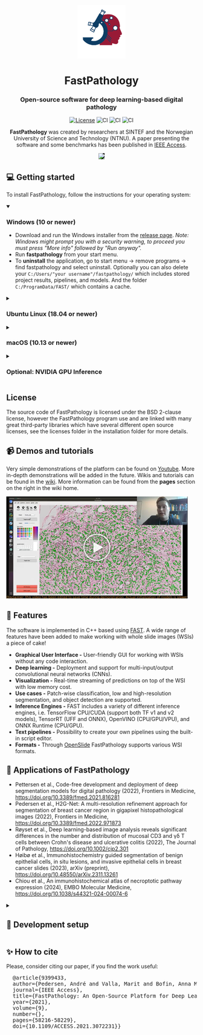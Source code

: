 <div align="center">
<img src="data/Icons/fastpathology_logo.png" width="128">
<h1 align="center">FastPathology</h1>
<h3 align="center">Open-source software for deep learning-based digital pathology</h3>

[![License](https://img.shields.io/badge/License-BSD%202--Clause-orange.svg)](https://opensource.org/licenses/BSD-2-Clause)
![CI](https://github.com/AICAN-Research/FAST-Pathology/workflows/Build%20Windows/badge.svg?branch=master&event=push)
![CI](https://github.com/AICAN-Research/FAST-Pathology/workflows/Build%20Ubuntu/badge.svg?branch=master&event=push)
![CI](https://github.com/AICAN-Research/FAST-Pathology/workflows/Build%20macOS/badge.svg?branch=master&event=push)
 
**FastPathology** was created by researchers at SINTEF and the Norwegian University of Science and Technology (NTNU). A paper presenting the software and some benchmarks has been published in [IEEE Access](https://ieeexplore.ieee.org/document/9399433).
 
 <img src="data/Videos/fp_demo_v1.gif" style="background-color:black">
</div>

## 💻 Getting started

To install FastPathology, follow the instructions for your operating system:

<details open>
<summary>

### Windows (10 or newer)</summary>
* Download and run the Windows installer from the [release page](https://github.com/AICAN-Research/FAST-Pathology/releases/). 
  *Note: Windows might prompt you with a security warning, to proceed you must press "More info" followed by "Run anyway".*
* Run **fastpathology** from your start menu.
* To **uninstall** the application, go to start menu -> remove programs -> find fastpathology and select uninstall.
  Optionally you can also delete your `C:/Users/"your username"/fastpathology/` which includes stored project results, pipelines, and models.
  And the folder `C:/ProgramData/FAST/` which contains a cache.
  
</details>

<details>
<summary>

### Ubuntu Linux (18.04 or newer)</summary>

- Install OpenCL for Linux by downloading an implementation depending on the CPU/GPU you have:
   - **NVIDIA** - Install [CUDA](https://developer.nvidia.com/cuda-downloads).
   - **Intel** - Install the [OpenCL NEO driver](https://github.com/intel/compute-runtime/releases).
   - **AMD** - Install the [ROCm stack](https://rocmdocs.amd.com/en/latest/Installation_Guide/Installation-Guide.html).
   - If none of the above fits, you can try the [Portable Computing Lanauge (PCOL)](http://portablecl.org), although reduced performance is likely.
* Download the debian package from the [release page](https://github.com/AICAN-Research/FAST-Pathology/releases/).
* Install the debian package from the terminal or by double-clicking it:
```bash
sudo dpkg -i fastpathology_ubuntu*.deb
```
* Go to the folder `/opt/fastpathology/bin/` and run the **fastpathology** executable, or run it from the ubuntu menu (`windows button->type fastpathology`).
* To **uninstall** the application, run the following in your terminal:
```bash
sudo apt remove fastpathology
# Optionally, you can also delete your fastpathology folder 
# which includes stored project results, pipelines and models.
# and the FAST folder which stores cache files.
rm -Rf $HOME/fastpathology
rm -Rf $HOME/FAST
```

</details>

<details>
<summary>

### macOS (10.13 or newer)</summary>

*Note that the macOS version of FastPathology is experimental.*

* Install [homebrew](https://brew.sh/) if you don't already have it. Then, install the following packages using homebrew:
```bash
brew install openslide libomp
```
* Download and run the macOS installer (.dmg) from the [release page](https://github.com/AICAN-Research/FAST-Pathology/releases/). Download the x86_64 file if you have an Intel CPU, or download the arm64 file if you have an Apple Silicon (M1/M2) CPU.
* In the installer, drag-and-drop the `FastPathology` bundle to the `Applications` directory.
* When the copy is finished, double-click the `Applications` icon in the installer and right-click + open `FastPathology` from the Applications menu.
* A warning should be prompted `"macOS cannot verify the developer of FastPathology (...)"`, click `open` and the program should launch.

 *Note: This is only required to be done once. For all future usage, launch FastPathology as a regular App bundle.*
* To **uninstall** the application, delete the extracted folder.
  Optionally, you can also delete the `/Users/"your username"/fastpathology/` folder, which includes stored project results, pipelines, and models.
  And the folder `/Users/"your username"/FAST/` which contains a cache.

</details>

<details>
<summary>

### Optional: NVIDIA GPU Inference</summary>

If you have an NVIDIA GPU on your machine you can enable high-speed inference by downloading and installing the following:
* [CUDA 11](https://developer.nvidia.com/cuda-toolkit-archive)
* [cuDNN 8.2](https://developer.nvidia.com/rdp/cudnn-archive)
* [TensorRT 8.2](https://developer.nvidia.com/nvidia-tensorrt-download)

**Note: Make sure to download the correct versions. NVIDIA GPU inference is not supported on Mac.**

</details>

## License

The source code of FastPathology is licensed under the BSD 2-clause license, however the FastPathology program use and are linked with many great third-party libraries which have several different open source licenses, see the licenses folder in the installation folder for more details.

## 📹 Demos and tutorials

Very simple demonstrations of the platform can be found on [Youtube](https://www.youtube.com/channel/UC4GM2KW54-vEZ0M1kH5-oig). More in-depth demonstrations will be added in the future. Wikis and tutorials can be found in the [wiki](https://github.com/SINTEFMedtek/FAST-Pathology/wiki). More information can be found from the **pages** section on the right in the wiki home.

[![Watch the video](doc/images/snapshot-youtube.png)](https://youtu.be/1s7jU6T7S3U?t=435)

## 🎊 Features

The software is implemented in C++ based using [FAST](https://github.com/smistad/FAST). A wide range of features have been added to make working with whole slide images (WSIs) a piece of cake!
* **Graphical User Interface -** User-friendly GUI for working with WSIs without any code interaction.
* **Deep learning -** Deployment and support for multi-input/output convolutional neural networks (CNNs).
* **Visualization -** Real-time streaming of predictions on top of the WSI with low memory cost.
* **Use cases -** Patch-wise classification, low and high-resolution segmentation, and object detection are supported.
* **Inference Engines -** FAST includes a variety of different inference engines, i.e. TensorFlow CPU/CUDA (support both TF v1 and v2 models), TensorRT (UFF and ONNX), OpenVINO (CPU/GPU/VPU), and ONNX Runtime (CPU/GPU).
* **Text pipelines -** Possibility to create your own pipelines using the built-in script editor.
* **Formats -** Through [OpenSlide](https://openslide.org/) FastPathology supports various WSI formats.

## 🔬 Applications of FastPathology

* Pettersen et al., Code-free development and deployment of deep segmentation models for digital pathology (2022), Frontiers in Medicine, https://doi.org/10.3389/fmed.2021.816281
* Pedersen et al., H2G-Net: A multi-resolution refinement approach for segmentation of breast cancer region in gigapixel histopathological images (2022), Frontiers in Medicine, https://doi.org/10.3389/fmed.2022.971873
* Røyset et al., Deep learning-based image analysis reveals significant differences in the number and distribution of mucosal CD3 and γδ T cells between Crohn's disease and ulcerative colitis (2022), The Journal of Pathology, https://doi.org/10.1002/cjp2.301
* Høibø et al., Immunohistochemistry guided segmentation of benign epithelial cells, in situ lesions, and invasive epithelial cells in breast cancer slides (2023), arXiv (preprint), https://doi.org/10.48550/arXiv.2311.13261
* Chiou et al., An immunohistochemical atlas of necroptotic pathway expression (2024), EMBO Molecular Medicine, https://doi.org/10.1038/s44321-024-00074-6

<details>
<summary>

## 🔨 Development setup</summary>

1. Either
   - [Download and install a release of FAST](https://fast.eriksmistad.no/install.html).
   - [Compile and install FAST on your system](https://fast.eriksmistad.no/building-fast.html).
2. Clone this repository
   ```bash
   git clone https://github.com/AICAN-Research/FAST-Pathology.git
   ```
3. Setup build environment using CMake  
   *Linux (Ubuntu)*
   ```bash
   mkdir build
   cd build
   cmake .. -DFAST_DIR=/path/to/FAST/cmake/
   ``` 
   *Windows (Visual Studio)*
   Modify generator -G string to match your Visual studio version. This command will create a visual studio solution in your build folder.
   ```bash
   mkdir build
   cd build
   cmake .. -DFAST_DIR=C:\path\to\FAST\cmake\ -G "Visual Studio 16 2019" -A x64
   ```
4. Build
   ```bash
   cmake --build . --config Release --target fastpathology
   ```
5. Run
   *Linux (Ubuntu)*
   ```bash
   ./fastpathology
   ```
   *Windows*
   ```powershell
   cd Release
   fastpathology.exe
   ```

**NOTE:** Visual Studio 19 has been tested with both FAST and FastPathology and works well.

</details>

## ✨ How to cite
Please, consider citing our paper, if you find the work useful:
<pre>
  @article{9399433,
  author={Pedersen, André and Valla, Marit and Bofin, Anna M. and De Frutos, Javier Pérez and Reinertsen, Ingerid and Smistad, Erik},
  journal={IEEE Access}, 
  title={FastPathology: An Open-Source Platform for Deep Learning-Based Research and Decision Support in Digital Pathology}, 
  year={2021},
  volume={9},
  number={},
  pages={58216-58229},
  doi={10.1109/ACCESS.2021.3072231}}
</pre>

